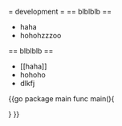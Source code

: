 = development =
== blblblb ==
* haha
* hohohzzzoo

== blblblb ==
* [[haha]]
* hohoho
* dlkfj

{{go
package main
func main(){

}
}}
